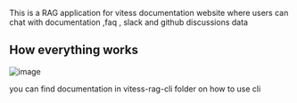 This is a RAG application for vitess documentation website where users can chat with documentation ,faq , slack and github discussions data

## How everything works 
![image](https://github.com/user-attachments/assets/14c395cd-0c8d-4941-aa3d-127b0300de8e)

you can find documentation in vitess-rag-cli folder on how to use cli
  
